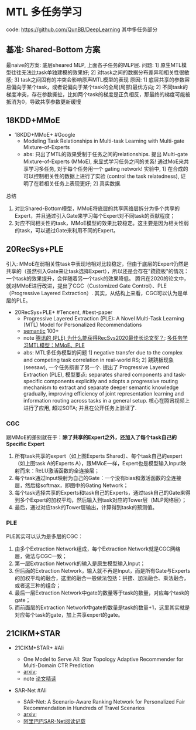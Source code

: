 
# MTL 多任务学习

code: https://github.com/QunBB/DeepLearning 其中多任务部分

## 基准: Shared-Bottom 方案

最naive的方案: 底层sheared MLP, 上面各子任务的MLP层. 
问题: 1] 原生MTL模型往往无法比task单独建模的效果好; 2] 对task之间的数据分布差异和相关性很敏感; 3] task之间固有的冲突会影响原声MTL模型的表现
原因: 1] 底层共享的参数容易偏向于某个task，或者说偏向于某个task的全局(局部)最优方向; 2] 不同task的梯度冲突，存在参数撕扯，比如两个task的梯度是正负相反，那最终的梯度可能被抵消为0，导致共享参数更新缓慢


## 18KDD+MMoE

- 18KDD+MMoE+ #Google
    - Modeling Task Relationships in Multi-task Learning with Multi-gate Mixture-of-Experts
    - abs: 只出了MTL的效果受制于任务之间的relationships. 提出 Multi-gate Mixture-of-Experts (MMoE), 来显式学习任务之间的关系! 通过MoE来共享学习多任务, 对于每个任务用一个 gating network! 实验中, 1] 在合成的可以控制相关性的数据上进行了实验 (control the task relatedness), 证明了在若相关任务上表现更好; 2] 真实数据. 

总结
1.  对比Shared-Bottom模型，MMoE将底层的共享网络层拆分为多个共享的Expert，并且通过引入Gate来学习每个Expert对不同task的贡献程度；
2.  对应不同相关性的task，MMoE模型的效果比较稳定。这主要是因为相关性弱的task，可以通过Gate来利用不同的Expert。


## 20RecSys+PLE

引入: MMoE在弱相关性task中表现地相对比较稳定，但由于底层的Expert仍然是共享的（虽然引入Gate来让task选择Expert），所以还是会存在"跷跷板"的情况：一个task的效果提升，会伴随着另一个task的效果降低。
腾讯在2020的论文中，就对MMoE进行改进，提出了CGC（Customized Gate Control）、PLE（Progressive Layered Extraction）. 其实，从结构上来看，CGC可以认为是单层的PLE。

- 20RecSys+PLE+ #Tencent, #best-paper
    - Progressive Layered Extraction (PLE): A Novel Multi-Task Learning (MTL) Model for Personalized Recommendations
    - [semantic](https://www.semanticscholar.org/paper/Progressive-Layered-Extraction-(PLE)%3A-A-Novel-(MTL)-Tang-Liu/0182197c3996d11867ef650b66a2ddf1efa6f631) 100+
    - note [腾讯的 (PLE) 为什么能获得RecSys2020最佳长论文奖？](https://www.zhihu.com/question/425243050); [多任务学习MTL模型：MMoE、PLE](https://zhuanlan.zhihu.com/p/425209494)
    - abs: MTL多任务模型的问题 1] negative transfer due to the complex and competing task correlation in real-world RS; 2] 跷跷板现象 (seesaw), 一个任务损害了另一个. 提出了 Progressive Layered Extraction (PLE), 模型要点: separates shared components and task-specific components explicitly and adopts a progressive routing mechanism to extract and separate deeper semantic knowledge gradually, improving efficiency of joint representation learning and information routing across tasks in a general setup. 核心在腾讯视频上进行了应用, 超过SOTA; 并且在公开任务上验证了. 

### CGC

跟MMoE的差别就在于：**除了共享的Expert之外，还加入了每个task自己的Specific Expert**

1.  所有task共享的expert（如上图Experts Shared）、每个task自己的expert（如上图task A的Experts A），跟MMoE一样，Expert也是模型输入Input映射而来：ReLU激活函数的全连接层；
2.  每个task通过Input映射为自己的Gate：一个没有bias和激活函数的全连接层，然后接softmax，即图中的Gating Network；
3.  每个task选择共享的Experts和task自己的Experts，通过task自己的Gate来得到多个Expert的加权平均，然后输入到task对应的Tower层（MLP网络层）；
4.  最后，通过对应task的Tower层输出，计算得到task的预测值。


### PLE

PLE其实可以认为是多层的CGC：

1.  由多个Extraction Network组成，每个Extraction Network就是CGC网络层，做法与CGC一致；
2.  第一层Extraction Network的输入是原生模型输入Input；
3.  但后面的Extraction Network，输入就不再是Input，而是所有Gate与Experts的加权平均的融合，这里的融合一般做法包括：拼接、加法融合、乘法融合，或者这三种的组合；
4.  最后一层Extraction Network中gate的数量等于task的数量，对应每个task的gate；
5.  而前面层的Extraction Network中gate的数量是task的数量+1，这里其实就是对应每个task的gate，加上共享expert的gate。


## 21CIKM+STAR

- 21CIKM+STAR+ #Ali
    - One Model to Serve All: Star Topology Adaptive Recommender for Multi-Domain CTR Prediction
    - [arxiv](https://arxiv.org/abs/2101.11427); 
    - note [论文精读](https://zhuanlan.zhihu.com/p/543243471)



- SAR-Net #Ali
    - SAR-Net: A Scenario-Aware Ranking Network for Personalized Fair Recommendation in Hundreds of Travel Scenarios
    - [arxiv](https://arxiv.org/abs/2110.06475); 
    - [阿里巴巴SAR-Net阅读记载](https://zhuanlan.zhihu.com/p/539958163)
